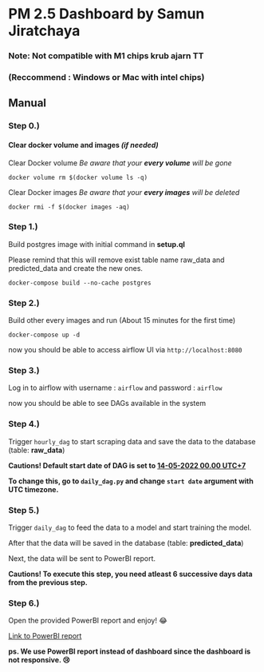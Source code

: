# PM 2.5 Dashboard by Samun Jiratchaya

### Note: Not compatible with M1 chips krub ajarn TT
### (Reccommend : Windows or Mac with intel chips)

## Manual

### Step 0.)

#### Clear docker volume and images *(if needed)*

Clear Docker volume *Be aware that your **every volume** will be gone*

`docker volume rm $(docker volume ls -q)`

Clear Docker images *Be aware that your **every images** will be deleted*

`docker rmi -f $(docker images -aq)`

### Step 1.)

Build postgres image with initial command in **setup.ql**

Please remind that this will remove exist table name raw_data and predicted_data and create the new ones.

`docker-compose build --no-cache postgres`

### Step 2.)

Build other every images and run (About 15 minutes for the first time)

`docker-compose up -d`

now you should be able to access airflow UI via `http://localhost:8080`

### Step 3.)

Log in to airflow with username : `airflow` and password : `airflow`

now you should be able to see DAGs available in the system

### Step 4.)

Trigger `hourly_dag` to start scraping data and save the data to the database (table: **raw_data**)

**Cautions! Default start date of DAG is set to <ins>14-05-2022 00.00 UTC+7</ins>**

**To change this, go to `daily_dag.py` and change `start date` argument with UTC timezone.**

### Step 5.)

Trigger `daily_dag` to feed the data to a model and start training the model.

After that the data will be saved in the database (table: **predicted_data**)

Next, the data will be sent to PowerBI report.

**Cautions! To execute this step, you need atleast 6 successive days data from the previous step.**

### Step 6.)

Open the provided PowerBI report and enjoy! :joy:

[Link to PowerBI report](https://app.powerbi.com/groups/me/reports/737dc4e4-a1eb-417e-9533-0fd073b385ca?ctid=271d5e7b-1350-4b96-ab84-52dbda4cf40c&pbi_source=linkShare)



**ps. We use PowerBI report instead of dashboard since the dashboard is not responsive. :cry:**
